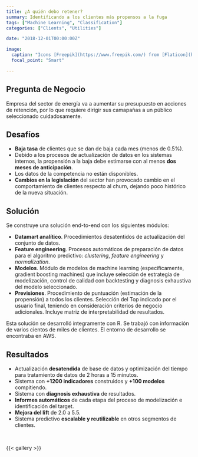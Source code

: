 ```yaml
---
title: ¿A quién debo retener?
summary: Identificando a los clientes más propensos a la fuga
tags: ["Machine Learning", "Classification"]
categories: ["Clients", "Utilities"]

date: "2018-12-01T00:00:00Z"

image:
  caption: "Icons [Freepik](https://www.freepik.com/) from [Flaticon](https://www.flaticon.com/)"
  focal_point: "Smart"

---
```




## Pregunta de Negocio

Empresa del sector de energía va a aumentar su presupuesto en acciones de retención, por lo que requiere dirigir sus camapañas a un público seleccionado cuidadosamente.



## Desafíos

  - **Baja tasa** de clientes que se dan de baja cada mes (menos de 0.5%).
  - Debido a los procesos de actualización de datos en los sistemas internos, la propensión a la baja debe estimarse con al menos **dos meses de anticipación**. 
  - Los datos de la competencia no están disponibles.
  - **Cambios en la legislación** del sector han provocado cambio en el comportamiento de clientes respecto al churn, dejando poco histórico de la nueva situación.
  


  
## Solución

Se construye una solución end-to-end con los siguientes módulos:

 - **Datamart analítico**. Procedimientos desatentidos de actualización del conjunto de datos.
 - **Feature engineering**. Procesos automáticos de preparación de datos para el algoritmo predictivo: *clustering*, *feature engineering* y *normalization*.
 - **Modelos**. Módulo de modelos de machine learning (específicamente, gradient boosting machines) que incluye selección de estrategia de modelización, control de calidad con backtesting y diagnosis exhaustiva del modelo seleccionado. 
 - **Previsiones**. Procedimiento de puntuación (estimación de la propensión) a todos los clientes. Selección del Top indicado por el usuario final, teniendo en consideración criterios de negocio adicionales. Incluye matriz de interpretabilidad de resultados.
 
 
Esta solución se desarrolló íntegramente con R. Se trabajó con información de varios cientos de miles de clientes. El entorno de desarrollo se encontraba en AWS.



## Resultados

 - Actualización **desatendida** de base de datos y optimización del tiempo para tratamiento de datos de 2 horas a 15 minutos.
 - Sistema con **+1200 indicadores** construidos y **+100 modelos** compitiendo.
 - Sistema con **diagnosis exhaustiva** de resultados.
 - **Informes automáticos** de cada etapa del proceso de modelización e identificación del target.
 - **Mejora del lift** de 2.0 a 5.5.
 - Sistema predictivo **escalable y reutilizable** en otros segmentos de clientes.

<br> 
 
 {{< gallery >}} 
 
<br> 
 